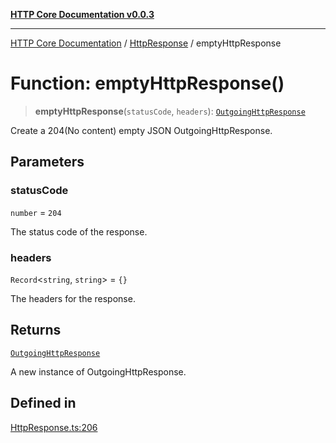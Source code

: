 [**HTTP Core Documentation v0.0.3**](../../README.md)

***

[HTTP Core Documentation](../../modules.md) / [HttpResponse](../README.md) / emptyHttpResponse

# Function: emptyHttpResponse()

> **emptyHttpResponse**(`statusCode`, `headers`): [`OutgoingHttpResponse`](../../OutgoingHttpResponse/classes/OutgoingHttpResponse.md)

Create a 204(No content) empty JSON OutgoingHttpResponse.

## Parameters

### statusCode

`number` = `204`

The status code of the response.

### headers

`Record`\<`string`, `string`\> = `{}`

The headers for the response.

## Returns

[`OutgoingHttpResponse`](../../OutgoingHttpResponse/classes/OutgoingHttpResponse.md)

A new instance of OutgoingHttpResponse.

## Defined in

[HttpResponse.ts:206](https://github.com/stonemjs/http-core/blob/33a82b77e98ade423889148c13f25ccd40b75c8a/src/HttpResponse.ts#L206)
